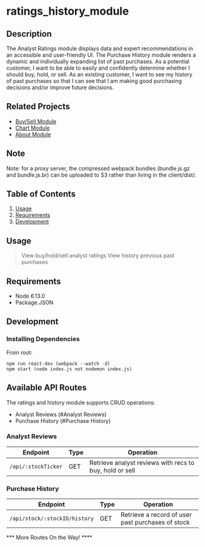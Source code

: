 # ratings_history_module
## Description
The Analyst Ratings module displays data and expert recommendations in an accessible and user-friendly UI. The Purchase History module renders a dynamic and individually expanding list of past purchases. As a potential customer, I want to be able to easily and confidently determine whether I should buy, hold, or sell. As an existing customer, I want to see my history of past purchases so that I can see that I am making good purchasing decisions and/or improve future decisions. 

## Related Projects
  - [Buy/Sell Module](https://github.com/invest-ex/buy_module)
  - [Chart Module](https://github.com/invest-ex/chart_module)
  - [About Module](https://github.com/invest-ex/about_module)

## Note
Note: for a proxy server, the compressed webpack bundles (bundle.js.gz and bundle.js.br) can be uploaded to S3 rather than living in the client/dist/.


## Table of Contents

1. [Usage](#Usage)
1. [Requirements](#requirements)
1. [Development](#development)

## Usage

> View buy/hold/sell analyst ratings
> View history previous past purchases

## Requirements

- Node 6.13.0
- Package.JSON

## Development

### Installing Dependencies

From root:

```
npm run react-dev (webpack --watch -d)
npm start (node index.js not nodemon index.js)
```

## Available API Routes

The ratings and history module supports CRUD operations:
* Analyst Reviews (#Analyst Reviews)
* Purchase History (#Purchase History)

### Analyst Reviews

| Endpoint                       | Type   | Operation                                                    |
|--------------------------------|--------|--------------------------------------------------------------|
| `/api/:stockTicker`            | GET    | Retrieve analyst reviews with recs to buy, hold or sell      |


### Purchase History

| Endpoint                       | Type   | Operation                                                    |
|--------------------------------|--------|--------------------------------------------------------------|
| `/api/stock/:stockID/history`  | GET    | Retrieve a record of user past purchases of stock            |

*** More Routes On the Way! ****
